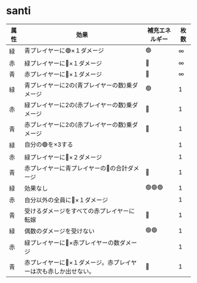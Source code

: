 # santi

| 属性 | 効果 | 補充エネルギー | 枚数 |
|------|------|----------------|------|
| 緑 | 青プレイヤーに🟢×１ダメージ | 🟢 | ∞ |
| 赤 | 緑プレイヤーに🔴×１ダメージ | 🔴 | ∞ |
| 青 | 赤プレイヤーに🔵×１ダメージ | 🔵 | ∞ |
| 緑 | 青プレイヤーに2の(青プレイヤーの数)乗ダメージ | 🟢 | 1 |
| 赤 | 緑プレイヤーに2の(赤プレイヤーの数)乗ダメージ | 🔴 | 1 |
| 青 | 赤プレイヤーに2の(赤プレイヤーの数)乗ダメージ | 🔵 | 1 |
| 緑 | 自分の🟢を×3する |  | 1 |
| 赤 | 緑プレイヤーに🔴×２ダメージ |  | 1 |
| 青 | 赤プレイヤーに青プレイヤーの🔵の合計ダメージ |🔵| 1 |
| 緑 | 効果なし | 🟢🟢🟢 | 1 |
| 赤 | 自分以外の全員に🔴×１ダメージ |  | 1 |
| 青 | 受けるダメージをすべての赤プレイヤーに転嫁 | 🔵 | 1 |
| 緑 | 偶数のダメージを受けない | 🟢🟢 | 1 |
| 赤 | 緑プレイヤーに🔴×赤プレイヤーの数ダメージ	 |  | 1 |
| 青 | 赤プレイヤーに🔵×１ダメージ。赤プレイヤーは次も赤しか出せない。 | 🔵 | 1 |
